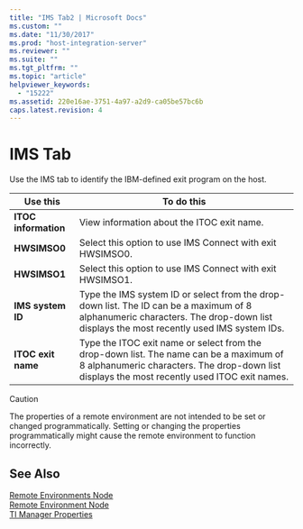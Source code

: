 ```yaml
---
title: "IMS Tab2 | Microsoft Docs"
ms.custom: ""
ms.date: "11/30/2017"
ms.prod: "host-integration-server"
ms.reviewer: ""
ms.suite: ""
ms.tgt_pltfrm: ""
ms.topic: "article"
helpviewer_keywords: 
  - "15222"
ms.assetid: 220e16ae-3751-4a97-a2d9-ca05be57bc6b
caps.latest.revision: 4
---
```

# IMS Tab
Use the IMS tab to identify the IBM-defined exit program on the host.  
  
|Use this|To do this|  
|--------------|----------------|  
|**ITOC information**|View information about the ITOC exit name.|  
|**HWSIMSO0**|Select this option to use IMS Connect with exit HWSIMSO0.|  
|**HWSIMSO1**|Select this option to use IMS Connect with exit HWSIMSO1.|  
|**IMS system ID**|Type the IMS system ID or select from the drop-down list. The ID can be a maximum of 8 alphanumeric characters. The drop-down list displays the most recently used IMS system IDs.|  
|**ITOC exit name**|Type the ITOC exit name or select from the drop-down list. The name can be a maximum of 8 alphanumeric characters. The drop-down list displays the most recently used ITOC exit names.|  
  
> [!CAUTION]
>  The properties of a remote environment are not intended to be set or changed programmatically. Setting or changing the properties programmatically might cause the remote environment to function incorrectly.  
  
## See Also  
 [Remote Environments Node](../HIS2010/remote-environments-node1.md)   
 [Remote Environment Node](../HIS2010/remote-environment-node2.md)   
 [TI Manager Properties](../HIS2010/ti-manager-properties1.md)